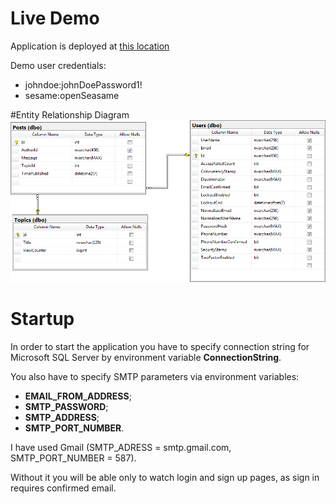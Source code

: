 ﻿# Live Demo
Application is deployed at [this location](https://forumproject20200419124107.azurewebsites.net/)

Demo user credentials:
* johndoe:johnDoePassword1!
* sesame:openSeasame

#Entity Relationship Diagram
![alt text](er_diagram.png)


# Startup
In order to start the application you have to specify connection string for Microsoft SQL Server by environment variable __ConnectionString__.


You also have to specify SMTP parameters via environment variables:
* __EMAIL_FROM_ADDRESS__;
* __SMTP_PASSWORD__;
* __SMTP_ADDRESS__;
* __SMTP_PORT_NUMBER__.


I have used Gmail (SMTP_ADRESS = smtp.gmail.com, SMTP_PORT_NUMBER = 587).


Without it you will be able only to watch login and sign up pages, as sign in requires confirmed email.
